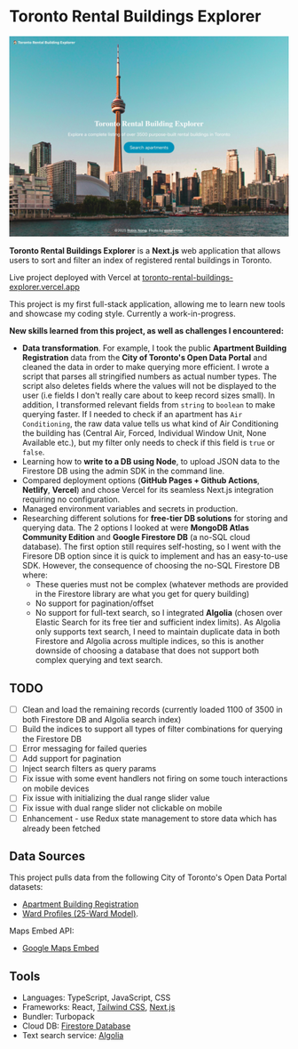 # Toronto Rental Buildings Explorer

![Landing page](./public/home-page-screenshot.jpg)

**Toronto Rental Buildings Explorer** is a **Next.js** web application that allows users to sort and filter an index of registered rental buildings in Toronto.

Live project deployed with Vercel at [toronto-rental-buildings-explorer.vercel.app](https://toronto-rental-buildings-explorer.vercel.app/)

This project is my first full-stack application, allowing me to learn new tools and showcase my coding style. Currently a work-in-progress.

**New skills learned from this project, as well as challenges I encountered:**

  - **Data transformation**. For example, I took the public **Apartment Building Registration** data from the **City of Toronto's Open Data Portal** and cleaned the data in order to make querying more efficient. I wrote a script that parses all stringified numbers as actual number types. The script also deletes fields where the values will not be displayed to the user (i.e fields I don't really care about to keep record sizes small). In addition, I transformed relevant fields from `string` to `boolean` to make querying faster. If I needed to check if an apartment has `Air Conditioning`, the raw data value tells us what kind of Air Conditioning the building has (Central Air, Forced, Individual Window Unit, None Available etc.), but my filter only needs to check if this field is `true` or `false`.
  - Learning how to **write to a DB using Node**, to upload JSON data to the Firestore DB using the admin SDK in the command line.
  - Compared deployment options (**GitHub Pages + Github Actions**, **Netlify**, **Vercel**) and chose Vercel for its seamless Next.js integration requiring no configuration.
  - Managed environment variables and secrets in production.
  - Researching different solutions for **free-tier DB solutions** for storing and querying data. The 2 options I looked at were **MongoDB Atlas Community Edition** and **Google Firestore DB** (a no-SQL cloud database). The first option still requires self-hosting, so I went with the Firesore DB option since it is quick to implement and has an easy-to-use SDK. However, the consequence of choosing the no-SQL Firestore DB where:
      - These queries must not be complex (whatever methods are provided in the Firestore library are what you get for query building)
      - No support for pagination/offset
      - No support for full-text search, so I integrated **Algolia** (chosen over Elastic Search for its free tier and sufficient index limits). As Algolia only supports text search, I need to maintain duplicate data in both Firestore and Algolia across multiple indices, so this is another downside of choosing a database that does not support both complex querying and text search.


## TODO
- [ ] Clean and load the remaining records (currently loaded 1100 of 3500 in both Firestore DB and Algolia search index)
- [ ] Build the indices to support all types of filter combinations for querying the Firestore DB
- [ ] Error messaging for failed queries
- [ ] Add support for pagination
- [ ] Inject search filters as query params
- [ ] Fix issue with some event handlers not firing on some touch interactions on mobile devices
- [ ] Fix issue with initializing the dual range slider value
- [ ] Fix issue with dual range slider not clickable on mobile
- [ ] Enhancement - use Redux state management to store data which has already been fetched

## Data Sources

This project pulls data from the following City of Toronto's Open Data Portal datasets:

- [Apartment Building Registration](https://open.toronto.ca/dataset/apartment-building-registration/)
- [Ward Profiles (25-Ward Model)](https://open.toronto.ca/dataset/ward-profiles-25-ward-model/).

Maps Embed API:

- [Google Maps Embed](https://developers.google.com/maps/documentation/embed/get-started)

## Tools

- Languages: TypeScript, JavaScript, CSS
- Frameworks: React, [Tailwind CSS](https://tailwindcss.com), [Next.js](https://nextjs.org/docs)
- Bundler: Turbopack
- Cloud DB: [Firestore Database](https://firebase.google.com/docs/firestore)
- Text search service: [Algolia](https://www.algolia.com/doc/api-client/javascript/getting-started/#install)
